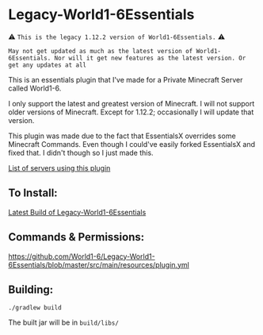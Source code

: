 # Legacy-World1-6Essentials
⚠️ `This is the legacy 1.12.2 version of World1-6Essentials.` ⚠️

`May not get updated as much as the latest version of World1-6Essentials. Nor will it get new features as the latest version. Or get any updates at all`

This is an essentials plugin that I've made for a Private Minecraft Server called World1-6.

I only support the latest and greatest version of Minecraft. I will not support older versions of Minecraft.
Except for 1.12.2; occasionally I will update that version.

This plugin was made due to the fact that EssentialsX overrides some Minecraft Commands.
Even though I could've easily forked EssentialsX and fixed that. I didn't though so I just made this.

[List of servers using this plugin](https://bstats.org/plugin/bukkit/World1-6Essentials)
## To Install:
[Latest Build of Legacy-World1-6Essentials](https://github.com/World1-6/Legacy-World1-6Essentials/releases)

## Commands & Permissions:
https://github.com/World1-6/Legacy-World1-6Essentials/blob/master/src/main/resources/plugin.yml

## Building:
`./gradlew build`

The built jar will be in `build/libs/`